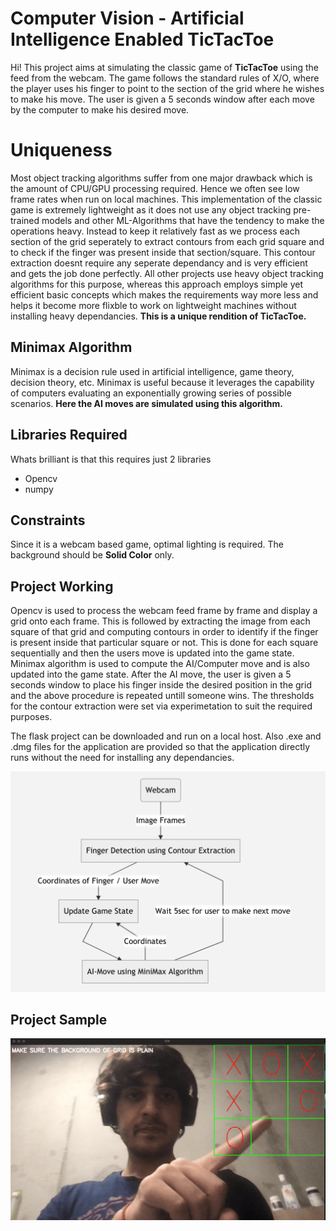 # Computer Vision - Artificial Intelligence Enabled TicTacToe

Hi! This project aims at simulating the classic game of **TicTacToe** using the feed from the webcam. The game follows the standard rules of X/O, where the player uses his finger to point to the section of the grid where he wishes to make his move. The user is given a 5 seconds window after each move by the computer to make his desired move.


# Uniqueness

Most object tracking algorithms suffer from one major drawback which is the amount of CPU/GPU processing required. Hence we often see low frame rates when run on local machines.
This implementation of the classic game is extremely lightweight as it does not use any object tracking pre-trained models and other ML-Algorithms that have the tendency to make the operations heavy. Instead to keep it relatively fast as we process each section of the grid seperately to extract contours from each grid square and to check if the finger was present inside that section/square. This contour extraction doesnt require any seperate dependancy and is very efficient and gets the job done perfectly. All other projects use heavy object tracking algorithms for this purpose, whereas this approach employs simple yet efficient basic concepts which makes the requirements way more less and helps it become more flixble to work on lightweight machines without installing heavy dependancies.
**This is a unique rendition of TicTacToe.**

## Minimax Algorithm

Minimax is a decision rule used in artificial intelligence, game theory, decision theory, etc. Minimax is useful because it leverages the capability of computers evaluating an exponentially growing series of possible scenarios. **Here the AI moves are simulated using this algorithm.**

## Libraries Required
Whats brilliant is that this requires just 2 libraries
- Opencv
- numpy

## Constraints

Since it is a webcam based game, optimal lighting is required.
The background should be **Solid Color** only.

## Project Working

Opencv is used to process the webcam feed frame by frame and display a grid onto each frame. This is followed by extracting the image from each square of that grid and computing contours in order to identify if the finger is present inside that particular square or not. This is done for each square sequentially and then the users move is updated into the game state.
Minimax algorithm is used to compute the AI/Computer move and is also updated into the game state. After the AI move, the user is given a 5 seconds window to place his finger inside the desired position in the grid and the above procedure is repeated untill someone wins. The thresholds for the contour extraction were set via experimetation to suit the required purposes.

The flask project can be downloaded and run on a local host.
Also .exe and .dmg files for the application are provided so that the application directly runs without the need for installing any dependancies.

![enter image description here](https://github.com/sharma-anubhav/CV-AI-TTT/blob/master/flowChart.png?raw=true)

## Project Sample
![enter image description here](https://github.com/sharma-anubhav/CV-AI-TTT/blob/master/sample.png?raw=true)
